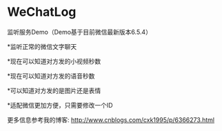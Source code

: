 # WeChatLog
监听服务Demo（Demo基于目前微信最新版本6.5.4）

*监听正常的微信文字聊天

*现在可以知道对方发的小视频秒数

*现在可以知道对方发的语音秒数

*可以知道对方发的是图片还是表情

*适配微信更加方便，只需要修改一个ID

更多信息参考我的博客: http://www.cnblogs.com/cxk1995/p/6366273.html
